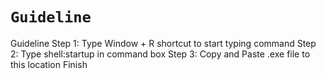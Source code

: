 # `Guideline`

Guideline
Step 1: Type Window + R shortcut to start typing command
Step 2: Type shell:startup in command box
Step 3: Copy and Paste .exe file to this location
Finish
